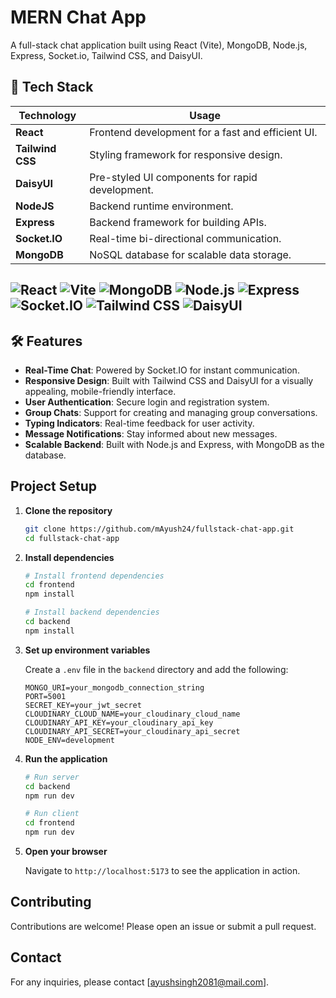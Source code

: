 # MERN Chat App

A full-stack chat application built using React (Vite), MongoDB, Node.js, Express, Socket.io, Tailwind CSS, and DaisyUI.


## 🔧 Tech Stack

| **Technology**      | **Usage**                                      |
|----------------------|-----------------------------------------------|
| **React** | Frontend development for a fast and efficient UI. |
| **Tailwind CSS** | Styling framework for responsive design.       |
| **DaisyUI** | Pre-styled UI components for rapid development.|
| **NodeJS** | Backend runtime environment.                  |
| **Express** | Backend framework for building APIs.          |
| **Socket.IO** | Real-time bi-directional communication.       |
| **MongoDB** | NoSQL database for scalable data storage.     |

![React](https://img.shields.io/badge/React-20232A?style=for-the-badge&logo=react&logoColor=61DAFB)
![Vite](https://img.shields.io/badge/Vite-646CFF?style=for-the-badge&logo=vite&logoColor=white)
![MongoDB](https://img.shields.io/badge/MongoDB-4EA94B?style=for-the-badge&logo=mongodb&logoColor=white)
![Node.js](https://img.shields.io/badge/Node.js-339933?style=for-the-badge&logo=node.js&logoColor=white)
![Express](https://img.shields.io/badge/Express-000000?style=for-the-badge&logo=express&logoColor=white)
![Socket.IO](https://img.shields.io/badge/Socket.IO-010101?style=for-the-badge&logo=socket.io&logoColor=white)
![Tailwind CSS](https://img.shields.io/badge/TailwindCSS-06B6D4?style=for-the-badge&logo=tailwindcss&logoColor=white)
![DaisyUI](https://img.shields.io/badge/DaisyUI-5A67D8?style=for-the-badge&logo=daisyui&logoColor=white)
---

## 🛠 Features
- **Real-Time Chat**: Powered by Socket.IO for instant communication.
- **Responsive Design**: Built with Tailwind CSS and DaisyUI for a visually appealing, mobile-friendly interface.
- **User Authentication**: Secure login and registration system.
- **Group Chats**: Support for creating and managing group conversations.
- **Typing Indicators**: Real-time feedback for user activity.
- **Message Notifications**: Stay informed about new messages.
- **Scalable Backend**: Built with Node.js and Express, with MongoDB as the database.

## Project Setup

1. **Clone the repository**
    ```bash
    git clone https://github.com/mAyush24/fullstack-chat-app.git
    cd fullstack-chat-app
    ```

2. **Install dependencies**
    ```bash
    # Install frontend dependencies
    cd frontend
    npm install

    # Install backend dependencies
    cd backend
    npm install
    ```

3. **Set up environment variables**

    Create a `.env` file in the `backend` directory and add the following:
    ```env
    MONGO_URI=your_mongodb_connection_string
    PORT=5001
    SECRET_KEY=your_jwt_secret
    CLOUDINARY_CLOUD_NAME=your_cloudinary_cloud_name
    CLOUDINARY_API_KEY=your_cloudinary_api_key
    CLOUDINARY_API_SECRET=your_cloudinary_api_secret
    NODE_ENV=development
    ```

4. **Run the application**

    ```bash
    # Run server
    cd backend
    npm run dev

    # Run client
    cd frontend
    npm run dev
    ```

5. **Open your browser**

    Navigate to `http://localhost:5173` to see the application in action.

## Contributing

Contributions are welcome! Please open an issue or submit a pull request.

## Contact

For any inquiries, please contact [ayushsingh2081@mail.com].
